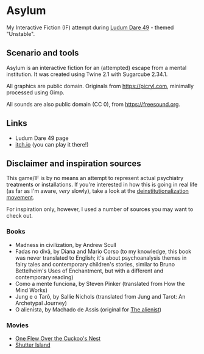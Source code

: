 # Asylum

My Interactive Fiction (IF) attempt during [Ludum Dare 49](https://ldjam.com/events/ludum-dare/49/) - themed "Unstable".

## Scenario and tools

Asylum is an interactive fiction for an (attempted) escape from a mental institution. It was created using Twine 2.1 with Sugarcube 2.34.1.

All graphics are public domain. Originals from https://picryl.com, minimally processed using Gimp.

All sounds are also public domain (CC 0), from https://freesound.org.

## Links

* Ludum Dare 49 page
* [itch.io](https://mirianbr.itch.io/asylum) (you can play it there!)

## Disclaimer and inspiration sources

This game/IF is by no means an attempt to represent actual psychiatry treatments or installations. If you're interested in how this is going in real life (as far as I'm aware, _very_ slowly), take a look at the [deinstitutionalization movement](https://en.wikipedia.org/wiki/Deinstitutionalisation). 

For inspiration only, however, I used a number of sources you may want to check out.

### Books

* Madness in civilization, by Andrew Scull
* Fadas no divã, by Diana and Mario Corso (to my knowledge, this book was never translated to English; it's about psychoanalysis themes in fairy tales and contemporary children's stories, similar to Bruno Bettelheim's Uses of Enchantment, but with a different and contemporary reading)
* Como a mente funciona, by Steven Pinker (translated from How the Mind Works)
* Jung e o Tarô, by Sallie Nichols (translated from Jung and Tarot: An Archetypal Journey)
* O alienista, by Machado de Assis (original for [The alienist](https://en.wikipedia.org/wiki/O_alienista))

### Movies

* [One Flew Over the Cuckoo's Nest](https://www.imdb.com/title/tt0073486/)
* [Shutter Island](https://www.imdb.com/title/tt1130884/)
